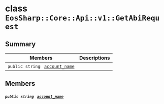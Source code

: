 # class `EosSharp::Core::Api::v1::GetAbiRequest` 

## Summary

 Members                                | Descriptions                                
----------------------------------------|---------------------------------------------
`public string ` [`account_name`](#class_eos_sharp_1_1_core_1_1_api_1_1v1_1_1_get_abi_request_1aa9854efb3253f0fab2c20d4e9bc4e185) | 

## Members

##### `public string ` [`account_name`](#class_eos_sharp_1_1_core_1_1_api_1_1v1_1_1_get_abi_request_1aa9854efb3253f0fab2c20d4e9bc4e185) 


